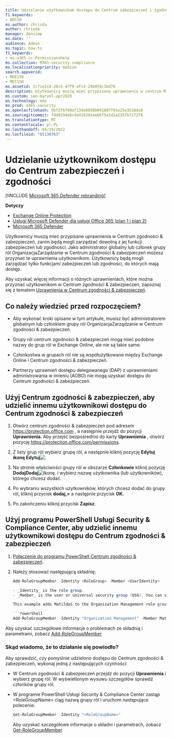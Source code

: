 ```yaml
---
title: Udzielanie użytkownikom dostępu do Centrum zabezpieczeń i zgodności
f1.keywords:
- NOCSH
ms.author: chrisda
author: chrisda
manager: dansimp
ms.date: ''
audience: Admin
ms.topic: how-to
f1_keywords:
- ms.o365.cc.PermissionsHelp
ms.collection: M365-security-compliance
ms.localizationpriority: medium
search.appverid:
- MOE150
- MET150
ms.assetid: 2cfce2c8-20c5-47f9-afc4-24b059c1bd76
description: Użytkownicy muszą mieć przypisane uprawnienia w centrum Microsoft 365 Security & Compliance Center, zanim będą mogli zarządzać dowolną z jej funkcji zabezpieczeń lub zgodności.
ms.custom: seo-marvel-apr2020
ms.technology: mdo
ms.prod: m365-security
ms.openlocfilehash: 5bf2f6f99af13de0858b041807f01e25e3516da8
ms.sourcegitcommit: fdd0294e6cda916392ee66f5a1d2a235fb7272f8
ms.translationtype: MT
ms.contentlocale: pl-PL
ms.lasthandoff: 04/29/2022
ms.locfileid: "65130763"
---
```

# <a name="give-users-access-to-the-security--compliance-center"></a>Udzielanie użytkownikom dostępu do Centrum zabezpieczeń i zgodności

[!INCLUDE [Microsoft 365 Defender rebranding](../includes/microsoft-defender-for-office.md)]

**Dotyczy**
- [Exchange Online Protection](exchange-online-protection-overview.md)
- [Usługi Microsoft Defender dla usługi Office 365 (plan 1 i plan 2)](defender-for-office-365.md)
- [Microsoft 365 Defender](../defender/microsoft-365-defender.md)

Użytkownicy muszą mieć przypisane uprawnienia w Centrum zgodności & zabezpieczeń, zanim będą mogli zarządzać dowolną z jej funkcji zabezpieczeń lub zgodności. Jako administrator globalny lub członek grupy ról OrganizacjaZarządzanie w Centrum zgodności & zabezpieczeń możesz przyznać te uprawnienia użytkownikom. Użytkownicy będą mogli zarządzać tylko funkcjami zabezpieczeń lub zgodności, do których mają dostęp.

Aby uzyskać więcej informacji o różnych uprawnieniach, które można przyznać użytkownikom w Centrum zgodności & zabezpieczeń, zapoznaj się z tematem [Uprawnienia w Centrum zgodności & zabezpieczeń](permissions-in-the-security-and-compliance-center.md).

## <a name="what-do-you-need-to-know-before-you-begin"></a>Co należy wiedzieć przed rozpoczęciem?

- Aby wykonać kroki opisane w tym artykule, musisz być administratorem globalnym lub członkiem grupy ról OrganizacjaZarządzanie w Centrum zgodności & zabezpieczeń.

- Grupy ról centrum zgodności & zabezpieczeń mogą mieć podobne nazwy do grup ról w Exchange Online, ale nie są takie same.

- Członkostwa w grupach ról nie są współużytkowane między Exchange Online i Centrum zgodności & zabezpieczeń.

- Partnerzy uprawnień dostępu delegowanego (DAP) z uprawnieniami administrowania w imieniu (AOBO) nie mogą uzyskać dostępu do Centrum zgodności & zabezpieczeń.

## <a name="use-the-security--compliance-center-to-give-another-user-access-to-the-security--compliance-center"></a>Użyj Centrum zgodności & zabezpieczeń, aby udzielić innemu użytkownikowi dostępu do Centrum zgodności & zabezpieczeń

1. Otwórz centrum zgodności & zabezpieczeń pod adresem <https://protection.office.com> , a następnie przejdź do pozycji **Uprawnienia**. Aby przejść bezpośrednio do karty **Uprawnienia** , otwórz pozycję <https://protection.office.com/permissions>.

2. Z listy grup ról wybierz grupę ról, a następnie kliknij pozycję **Edytuj ikonę Edytuj**![.](../../media/O365-MDM-CreatePolicy-EditIcon.gif)

3. Na stronie właściwości grupy ról w obszarze **Członkowie** kliknij pozycję **DodajDodaj**![ ikonę.](../../media/ITPro-EAC-AddIcon.gif) i wybierz nazwę użytkownika (lub użytkowników), którego chcesz dodać.

4. Po wybraniu wszystkich użytkowników, których chcesz dodać do grupy ról, kliknij przycisk **dodaj,\>** a następnie przycisk **OK**.

5. Po zakończeniu kliknij przycisk **Zapisz**.

## <a name="use-security--compliance-center-powershell-to-give-another-user-access-to-the-security--compliance-center"></a>Użyj programu PowerShell Usługi Security & Compliance Center, aby udzielić innemu użytkownikowi dostępu do Centrum zgodności & zabezpieczeń

1. [Połączenie do programu PowerShell Centrum zgodności & zabezpieczeń](/powershell/exchange/connect-to-scc-powershell).

2. Należy stosować następującą składnię:

   ```powershell
   Add-RoleGroupMember -Identity <RoleGroup> -Member <UserIdentity>

   - _Identity_ is the role group.
   - _Member_ is the user or universal security group (USG). You can specify only one member at a time.

   This example adds MatildaS to the Organization Management role group.

   ```PowerShell
   Add-RoleGroupMember -Identity "Organization Management" -Member MatildaS
   ```

Aby uzyskać szczegółowe informacje o problemach ze składnią i parametrami, zobacz [Add-RoleGroupMember](/powershell/module/exchange/add-rolegroupmember)

### <a name="how-do-you-know-this-worked"></a>Skąd wiadomo, że to działanie się powiodło?

Aby sprawdzić, czy pomyślnie udzielono dostępu do Centrum zgodności & zabezpieczeń, wykonaj jedną z następujących czynności:

- W Centrum zgodności & zabezpieczeń przejdź do pozycji **Uprawnienia** i wybierz grupę ról. W wyświetlonym wysuwu szczegółów sprawdź członków grupy ról.

- W programie PowerShell Usługi Security & Compliance Center zastąp \<RoleGroupName\> ciąg nazwą grupy ról i uruchom następujące polecenie:

  ```powershell
  Get-RoleGroupMember -Identity "<RoleGroupName>"
  ```

  Aby uzyskać szczegółowe informacje o składni i parametrach, zobacz [Get-RoleGroupMember](/powershell/module/exchange/Get-RoleGroupMember).
